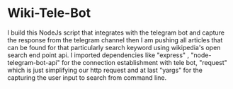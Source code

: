 # Wiki-Tele-Bot
 I build this NodeJs script that integrates with the telegram bot and capture the response from the telegram channel then I am pushing all articles that can be found for that particularly search keyword using wikipedia's open search end point api. I imported dependencies like "express" , "node-telegram-bot-api" for the connection establishment with tele bot,  "request" which is just simplifying our http request and at last "yargs" for the capturing the user input to search from command line.
